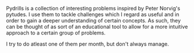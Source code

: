 Pydrills is a collection of interesting problems inspired by Peter Norvig's pytudes.
I use them to tackle challenges which I regard as useful and in order to gain a deeper understanding of certain concepts.
As such, they can be thought of as sort of an educational tool to allow for a more intuitive approach to a certain group of problems.

I try to do atleast one of them per month, but don't always manage.
